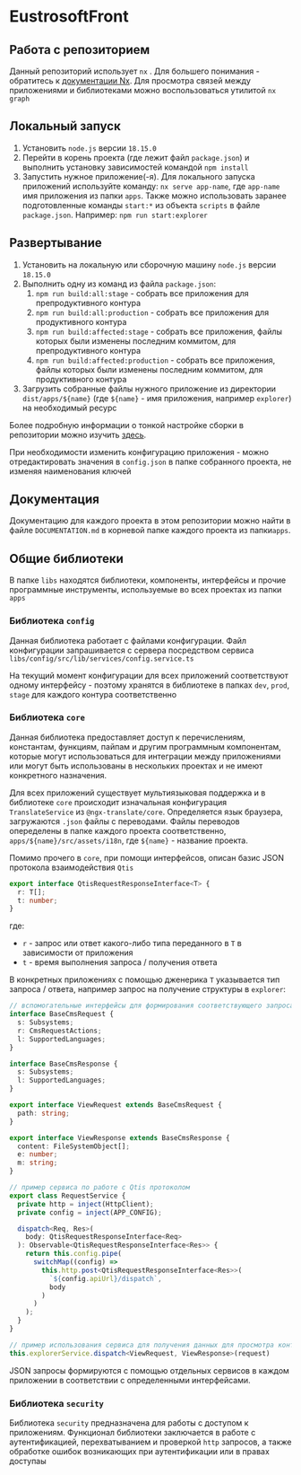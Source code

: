 # EustrosoftFront

## Работа с репозиторием

Данный репозиторий использует `nx` . Для большего понимания - обратитесь к [документации Nx](https://nx.dev).
Для просмотра связей между приложениями и библиотеками можно воспользоваться утилитой `nx graph`

## Локальный запуск

1. Установить `node.js` версии `18.15.0`
2. Перейти в корень проекта (где лежит файл `package.json`) и выполнить установку зависимостей командой `npm install`
3. Запустить нужное приложение(-я). Для локального запуска приложений используйте команду: `nx serve app-name`, где `app-name` имя приложения из папки `apps`.
Также можно использовать заранее подготовленные команды `start:*` из объекта `scripts` в файле `package.json`.
Например: `npm run start:explorer`

## Развертывание

1. Установить на локальную или сборочную машину `node.js` версии `18.15.0`
2. Выполнить одну из команд из файла `package.json`:
   1. `npm run build:all:stage` - собрать все приложения для препродуктивного контура
   2. `npm run build:all:production` - собрать все приложения для продуктивного контура
   3. `npm run build:affected:stage` - собрать все приложения, файлы которых были изменены последним коммитом, для препродуктивного контура
   4. `npm run build:affected:production` - собрать все приложения, файлы которых были изменены последним коммитом, для продуктивного контура
3. Загрузить собранные файлы нужного приложение из директории `dist/apps/${name}` (где `${name}` - имя приложения, например `explorer`) на необходимый ресурс

Более подробную информации о тонкой настройке сборки в репозитории можно изучить [здесь](https://nx.dev/packages/nx/documents/run).

При необходимости изменить конфигурацию приложения - можно отредактировать значения в `config.json` в папке собранного проекта, не изменяя наименования ключей

## Документация

Документацию для каждого проекта в этом репозитории можно найти в файле `DOCUMENTATION.md` в корневой папке каждого проекта из папки`apps`.

## Общие библиотеки

В папке `libs` находятся библиотеки, компоненты, интерфейсы и 
прочие программные инструменты, используемые во всех проектах из папки `apps`

### Библиотека `config`

Данная библиотека работает с файлами конфигурации. 
Файл конфигурации запрашивается с сервера посредством сервиса `libs/config/src/lib/services/config.service.ts`

На текущий момент конфигурации для всех приложений соответствуют одному интерфейсу - поэтому 
хранятся в библиотеке в папках `dev`, `prod`, `stage` для каждого контура соответственно

### Библиотека `core`

Данная библиотека предоставляет доступ к перечислениям, константам, функциям, пайпам и другим программным компонентам, которые могут использоваться для
интеграции между приложениями или могут быть использованы в нескольких проектах и не имеют конкретного назначения.

Для всех приложений существует мультиязыковая поддержка и в библиотеке `core` происходит изначальная конфигурация
`TranslateService` из `@ngx-translate/core`. Определяется язык браузера, загружаются `.json` файлы с переводами.
Файлы переводов опеределены в папке каждого проекта соответственно, `apps/${name}/src/assets/i18n`, где `${name}` - название проекта.

Помимо прочего в `core`, при помощи интерфейсов, описан базис JSON протокола взаимодействия `Qtis`

```ts
export interface QtisRequestResponseInterface<T> {
  r: T[];
  t: number;
}
```
где:
- `r` - запрос или ответ какого-либо типа переданного в `T` в зависимости от приложения
- `t` - время выполнения запроса / получения ответа

В конкретных приложениях с помощью дженерика `T` указывается тип запроса / ответа, например запрос на получение структуры в `explorer`:

```ts
// вспомогательные интерфейсы для формирования соответствующего запроса / ответа в explorer 
interface BaseCmsRequest {
  s: Subsystems;
  r: CmsRequestActions;
  l: SupportedLanguages;
}

interface BaseCmsResponse {
  s: Subsystems;
  l: SupportedLanguages;
}

export interface ViewRequest extends BaseCmsRequest {
  path: string;
}

export interface ViewResponse extends BaseCmsResponse {
  content: FileSystemObject[];
  e: number;
  m: string;
}
```

```ts
// пример сервиса по работе с Qtis протоколом
export class RequestService {
  private http = inject(HttpClient);
  private config = inject(APP_CONFIG);

  dispatch<Req, Res>(
    body: QtisRequestResponseInterface<Req>
  ): Observable<QtisRequestResponseInterface<Res>> {
    return this.config.pipe(
      switchMap((config) =>
        this.http.post<QtisRequestResponseInterface<Res>>(
          `${config.apiUrl}/dispatch`,
          body
        )
      )
    );
  }
}
```

```ts
// пример использования сервиса для получения данных для просмотра контента
this.explorerService.dispatch<ViewRequest, ViewResponse>(request)
```

JSON запросы формируются с помощью отдельных сервисов в каждом приложении в соответствии с определенными интерфейсами.

### Библиотека `security`

Библиотека `security` предназначена для работы с доступом к приложениям. Функционал библиотеки заключается в работе с 
аутентификацией, перехватыванием и проверкой `http` запросов, а также обработке ошибок возникающих при аутентификации или в правах доступаы
